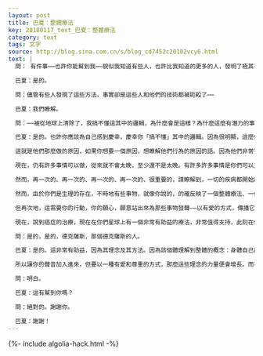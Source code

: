 ```yaml
---
layout: post
title: 巴夏：整體療法
key: 20180117_text_巴夏：整體療法
category: text
tags: 文字
source: http://blog.sina.com.cn/s/blog_cd7452c20102vcy6.html
text: |
  問： 有件事⋯⋯也許你能幫到我⋯⋯貌似我知道有些人，也許比我知道的更多的人，發明了極其有益的事物，對人類可以帶來極大利益的事物，比如各種可以治癒癌症等疾病的方法。

  巴夏：是的。

  問：儘管有些人發現了這些方法，事實卻是這些人和他們的技術都被扼殺了⋯⋯

  巴夏：我們瞭解。

  問：⋯⋯被從地球上清除了，我搞不懂這其中的邏輯，為什麼會是這樣？為什麼這麼有潛力的事物卻被扼殺了？結果讓許許多多的人不必要地死去⋯⋯

  巴夏：是的。也許你應該為自己感到慶幸，慶幸你「搞不懂」其中的邏輯。因為很明顯，這麼做的原因是出於「恐懼」。在你們星球上有一種比任何生理疾病更嚴重的疾病，那就是恐懼，而它感染了許多地區。許多事物，如你所說，被壓制了，因為某些人知道，如果不這麼做的話，他們相信以某種方式它會威脅到他們的力量、他們的地位——根據他們所受到的教導。他們沒有理解到的是，事實上，它會賦予每個人力量，甚至遠超出他們的想像，因為他們從未被教導以那種方式來理解「力量」。

  這就是他們那麼做的原因，如果你想要一個原因，想瞭解他們行為的原因的話。因為他們非常害怕，因為他們被教導，賦予更多的人力量會剝奪他們自己的力量，而不是理解到，這會帶來利益。他們沒有被教導瞭解其中的聯繫。

  現在，仍有許多事情可以做，從來就不會太晚，至少還不是太晚。有許多許多事情是你們可以支持的，通過你們的聲音，通過你們的作品，通過你們的存在——但要以一種友愛的方式。以一種友愛的方式來做。對每一個人懷有尊重。否則的話，你所做的一切只不過會強化他們的負面能量，如果你試圖攻擊他們、與他們戰鬥、或是以任何的方式、形式，控訴他們、指責他們的話。你所做的只會給鍋裡加入更多的負面能量。

  然而，再一次的、再一次的、再一次的、再一次的、很重要的，請瞭解到，一切的疾病都開始於「不適」，情感的失衡，意識的失衡，對自己價值的貶低，對自己的負面信念，對自己的負面評價，負面的自我形象。一切的疾病都是從這裡開始，無論什麼樣的生理原因最終被方便地認為是疾病的肇因以便給出一個物質層面的解釋，物質層面的表述。

  然而，由於你們是生理的存在，不時地有些事物，就像你說的，的確反映了一個整體療法、一個愛的療法，因而必然能夠帶來「治癒」，因為它們代表了一個整體性的理解。所以，一個參與該療法的人，會得到「治癒」，因為他們是帶著一個整體的理解進入該療法的。

  但再次地，這需要你的行動，你的願心，願意站出來為那些事物發聲——以有愛的方式，傳播它們存在的消息，讓更多的這類信息被人們所知悉。需要深刻的理解疾病的原理，也要理解，在許多情況下，許多的「治癒方法」本身甚至也是不需要存在的，只要一個人簡單遵循基本的原則排出身體中的毒素。「呼吸」，「喝足夠的水」，「正確地吃」——通俗地說，「鍛鍊」，就這幾樣，就能讓細胞把毒素沖走。「從你的人生中除去壓力」，僅這一樣，基本上就可以除去你們99. 9999999%的疾病。只要你們做這些事情，它們就會消失，但是你們不做。

  現在，說到癌症的治療，現在在你們星球上有一個非常有助益的療法，非常值得支持，此刻在你們星球上也有很多的動量支持它，在它背後有許多動量支持它。你可以加入其中，如果你還沒有加入的話。但記得要以尊重和友愛的方式，就是被稱作「抗腫瘤療法」（antineoplasm therapy）的，你對這個熟悉嗎？

  問：是的，是的，德克薩斯，那個德克薩斯的人。

  巴夏：是的。這非常有助益，因為其理念及其方法。因為該個體理解到整體的概念：身體自己能夠做它需要做的工作，只要身體被允許在整體的層面上運作。所以該個體將氨基酸，人體內的氨基酸，可能在振動上比它應有的水平要低，提取出來，將其淨化，提高其振動，再放回到體內，那麼，當然身體就擁有了足夠多合適的振動，在它被設計擁有那些振動的區域，以讓癌症離去，重新回覆平衡。這是一種整體療法，一種非常非常非常正確和整體的療法，這也是為什麼它會成功。

  所以讓你的聲音加入進來，但要以一種有愛和尊重的方式，那麼這些理念的力量便會增長。而不要把能量加給恐慌，宣揚事物受到了壓制和扼殺。因為那樣的話你是在支持你說你反對的一方，通過相信了恐懼，相信了恐慌，相信已經來不及了。你明白嗎？

  問：明白。

  巴夏：這有幫到你嗎？

  問：絕對的。謝謝你。

  巴夏：謝謝！
---
```


{%- include algolia-hack.html -%}
